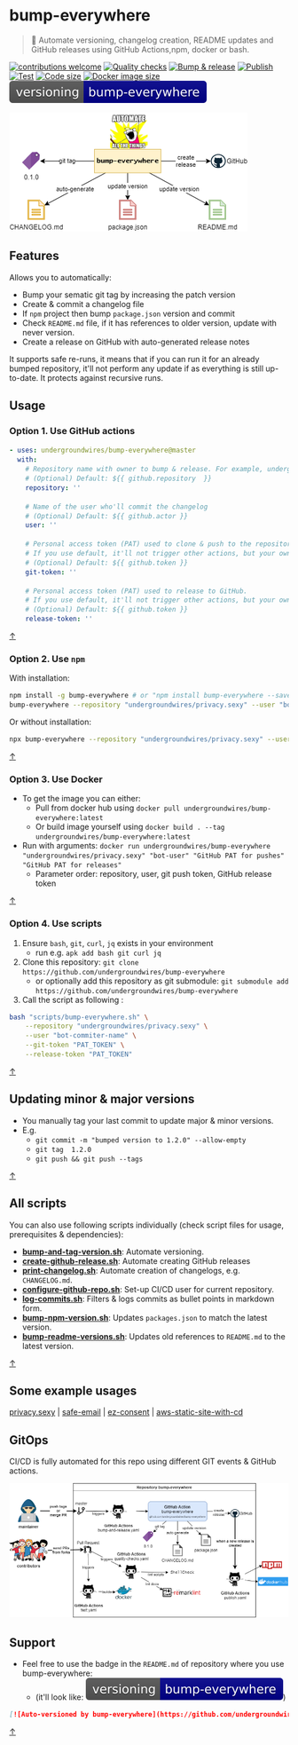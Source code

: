 # bump-everywhere

> 🚀 Automate versioning, changelog creation, README updates and GitHub releases using GitHub Actions,npm, docker or bash.

[![contributions welcome](https://img.shields.io/badge/contributions-welcome-brightgreen.svg?style=flat)](https://github.com/undergroundwires/bump-everywhere/issues)
[![Quality checks](https://github.com/undergroundwires/bump-everywhere/workflows/Quality%20checks/badge.svg)](./.github/workflows/quality-checks.yaml)
[![Bump & release](https://github.com/undergroundwires/bump-everywhere/workflows/Bump%20&%20release/badge.svg)](./.github/workflows/bump-and-release.yaml)
[![Publish](https://github.com/undergroundwires/bump-everywhere/workflows/Publish/badge.svg)](./.github/workflows/publish.yaml)
[![Test](https://github.com/undergroundwires/bump-everywhere/workflows/Test/badge.svg)](./.github/workflows/test.yaml)
[![Code size](https://img.shields.io/github/languages/code-size/undergroundwires/bump-everywhere)](./scripts)
[![Docker image size](https://img.shields.io/docker/image-size/undergroundwires/bump-everywhere)](https://hub.docker.com/r/undergroundwires/bump-everywhere)
[![Auto-versioned by bump-everywhere](https://github.com/undergroundwires/bump-everywhere/blob/master/badge.svg?raw=true)](https://github.com/undergroundwires/bump-everywhere)
<!-- [![npm](https://img.shields.io/npm/v/bump-everywhere/latest)](https://www.npmjs.com/package/bump-everywhere) -->

![functions of bump-everywhere](./img/functions.png)

## Features

Allows you to automatically:

- Bump your sematic git tag by increasing the patch version
- Create & commit a changelog file
- If `npm` project then bump `package.json` version and commit
- Check `README.md` file, if it has references to older version, update with never version.
- Create a release on GitHub with auto-generated release notes

It supports safe re-runs, it means that if you can run it for an already bumped repository, it'll not perform any update if as everything is still up-to-date. It protects against recursive runs.

## Usage

### Option 1. Use GitHub actions

```yaml
- uses: undergroundwires/bump-everywhere@master
  with:
    # Repository name with owner to bump & release. For example, undergroundwires/bump-everywhere
    # (Optional) Default: ${{ github.repository  }}
    repository: ''

    # Name of the user who'll commit the changelog
    # (Optional) Default: ${{ github.actor }}
    user: ''

    # Personal access token (PAT) used to clone & push to the repository.
    # If you use default, it'll not trigger other actions, but your own PAT then it triggers new actions
    # (Optional) Default: ${{ github.token }}
    git-token: ''

    # Personal access token (PAT) used to release to GitHub.
    # If you use default, it'll not trigger other actions, but your own PAT then it triggers new actions
    # (Optional) Default: ${{ github.token }}
    release-token: ''
```

[↑](#bump-everywhere)

### Option 2. Use `npm`

With installation:

```sh
npm install -g bump-everywhere # or "npm install bump-everywhere --save-dev" for local installations
bump-everywhere --repository "undergroundwires/privacy.sexy" --user "bot-commiter-name" --git-token "PAT_TOKEN" --release-token "PAT_TOKEN"
```

Or without installation:

```sh
npx bump-everywhere --repository "undergroundwires/privacy.sexy" --user "bot-commiter-name" --git-token "PAT_TOKEN" --release-token "PAT_TOKEN"
```

[↑](#bump-everywhere)

### Option 3. Use Docker

- To get the image you can either:
  - Pull from docker hub using `docker pull undergroundwires/bump-everywhere:latest`
  - Or build image yourself using `docker build . --tag undergroundwires/bump-everywhere:latest`
- Run with arguments: `docker run undergroundwires/bump-everywhere "undergroundwires/privacy.sexy" "bot-user" "GitHub PAT for pushes" "GitHub PAT for releases"`
  - Parameter order: repository, user, git push token, GitHub release token

[↑](#bump-everywhere)

### Option 4. Use scripts

1. Ensure `bash`, `git`, `curl`, `jq` exists in your environment
   - run e.g. `apk add bash git curl jq`
2. Clone this repository: `git clone https://github.com/undergroundwires/bump-everywhere`
   - or optionally add this repository as git submodule: `git submodule add https://github.com/undergroundwires/bump-everywhere`
3. Call the script as following :

```sh
bash "scripts/bump-everywhere.sh" \
    --repository "undergroundwires/privacy.sexy" \
    --user "bot-commiter-name" \
    --git-token "PAT_TOKEN" \
    --release-token "PAT_TOKEN"
```

[↑](#bump-everywhere)

## Updating minor & major versions

- You manually tag your last commit to update major & minor versions.
- E.g.
  - `git commit -m "bumped version to 1.2.0" --allow-empty`
  - `git tag  1.2.0`
  - `git push && git push --tags`

[↑](#bump-everywhere)

## All scripts

You can also use following scripts individually (check script files for usage, prerequisites & dependencies):

- **[bump-and-tag-version.sh](./scripts/bump-and-tag-version.sh)**: Automate versioning.
- **[create-github-release.sh](./scripts/create-github-release.sh)**: Automate creating GitHub releases
- **[print-changelog.sh](./scripts/print-changelog.sh)**: Automate creation of changelogs, e.g. `CHANGELOG.md`.
- **[configure-github-repo.sh](./scripts/configure-github-repo.sh)**: Set-up CI/CD user for current repository.
- **[log-commits.sh](./scripts/shared/log-commits.sh)**: Filters & logs commits as bullet points in markdown form.
- **[bump-npm-version.sh](./scripts/bump-npm-version.sh)**: Updates `packages.json` to match the latest version.
- **[bump-readme-versions.sh](./scripts/bump-readme-versions.sh)**: Updates old references to `README.md` to the latest version.

[↑](#bump-everywhere)

## Some example usages

[privacy.sexy](https://github.com/undergroundwires/privacy.sexy#gitops-cicd-to-aws) | [safe-email](https://github.com/undergroundwires/safe-email#gitops) | [ez-consent](https://github.com/undergroundwires/ez-consent#gitops) | [aws-static-site-with-cd](https://github.com/undergroundwires/aws-static-site-with-cd)

## GitOps

CI/CD is fully automated for this repo using different GIT events & GitHub actions.

[![GitOps flow](./img/gitops.png)](./.github/workflows)

## Support

- Feel free to use the badge in the `README.md` of repository where you use bump-everywhere:
  - (it'll look like: [![Auto-versioned by bump-everywhere](https://github.com/undergroundwires/bump-everywhere/blob/master/badge.svg?raw=true)](https://github.com/undergroundwires/bump-everywhere))

```markdown
[![Auto-versioned by bump-everywhere](https://github.com/undergroundwires/bump-everywhere/blob/master/badge.svg?raw=true)](https://github.com/undergroundwires/bump-everywhere)
```

[↑](#bump-everywhere)
